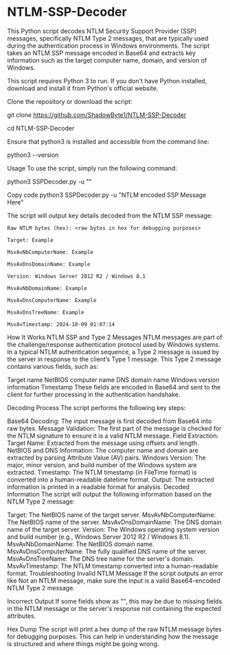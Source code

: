 # NTLM-SSP-Decoder
This Python script decodes NTLM Security Support Provider (SSP) messages, specifically NTLM Type 2 messages, that are typically used during the authentication process in Windows environments. The script takes an NTLM SSP message encoded in Base64 and extracts key information such as the target computer name, domain, and version of Windows.

This script requires Python 3 to run. If you don't have Python installed, download and install it from Python's official website.

Clone the repository or download the script:

git clone https://github.com/ShadowByte1/NTLM-SSP-Decoder

cd NTLM-SSP-Decoder

Ensure that python3 is installed and accessible from the command line:

python3 --version

Usage
To use the script, simply run the following command:

python3 SSPDecoder.py -u "<Base64-encoded NTLM SSP message>"

Copy code
python3 SSPDecoder.py -u "NTLM encoded SSP Message Here"

The script will output key details decoded from the NTLM SSP message:

```
Raw NTLM bytes (hex): <raw bytes in hex for debugging purposes>

Target: Example

MsvAvNbComputerName: Example

MsvAvDnsDomainName: Example

Version: Windows Server 2012 R2 / Windows 8.1

MsvAvNbDomainName: Example

MsvAvDnsComputerName: Example

MsvAvDnsTreeName: Example

MsvAvTimestamp: 2024-10-09 01:07:14
```

How It Works
NTLM SSP and Type 2 Messages
NTLM messages are part of the challenge/response authentication protocol used by Windows systems. In a typical NTLM authentication sequence, a Type 2 message is issued by the server in response to the client’s Type 1 message. This Type 2 message contains various fields, such as:

Target name
NetBIOS computer name
DNS domain name
Windows version information
Timestamp
These fields are encoded in Base64 and sent to the client for further processing in the authentication handshake.

Decoding Process
The script performs the following key steps:

Base64 Decoding: The input message is first decoded from Base64 into raw bytes.
Message Validation: The first part of the message is checked for the NTLM signature to ensure it is a valid NTLM message.
Field Extraction:
Target Name: Extracted from the message using offsets and length.
NetBIOS and DNS Information: The computer name and domain are extracted by parsing Attribute Value (AV) pairs.
Windows Version: The major, minor version, and build number of the Windows system are extracted.
Timestamp: The NTLM timestamp (in FileTime format) is converted into a human-readable datetime format.
Output: The extracted information is printed in a readable format for analysis.
Decoded Information
The script will output the following information based on the NTLM Type 2 message:

Target: The NetBIOS name of the target server.
MsvAvNbComputerName: The NetBIOS name of the server.
MsvAvDnsDomainName: The DNS domain name of the target server.
Version: The Windows operating system version and build number (e.g., Windows Server 2012 R2 / Windows 8.1).
MsvAvNbDomainName: The NetBIOS domain name.
MsvAvDnsComputerName: The fully qualified DNS name of the server.
MsvAvDnsTreeName: The DNS tree name for the server's domain.
MsvAvTimestamp: The NTLM timestamp converted into a human-readable format.
Troubleshooting
Invalid NTLM Message
If the script outputs an error like Not an NTLM message, make sure the input is a valid Base64-encoded NTLM Type 2 message.

Incorrect Output
If some fields show as "<Not found>", this may be due to missing fields in the NTLM message or the server's response not containing the expected attributes.

Hex Dump
The script will print a hex dump of the raw NTLM message bytes for debugging purposes. This can help in understanding how the message is structured and where things might be going wrong.

